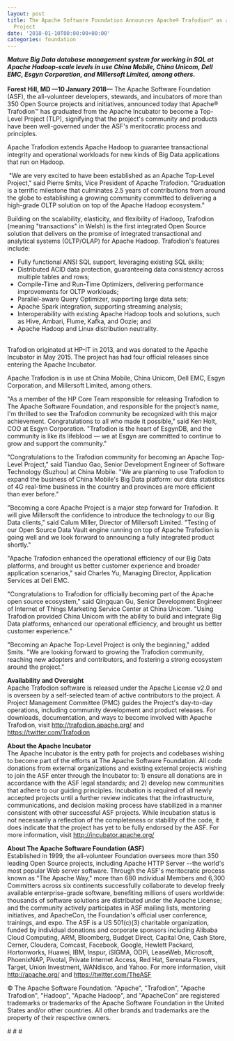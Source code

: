 ```yaml
---
layout: post
title: The Apache Software Foundation Announces Apache® Trafodion™ as a Top-Level
  Project
date: '2018-01-10T00:00:00+00:00'
categories: foundation
---
```

<div><strong><em>Mature Big Data database management system for working in SQL at Apache Hadoop-scale levels in use China Mobile, China Unicom, Dell EMC, Esgyn Corporation, and Millersoft Limited, among others.</em></strong></div> 
  <div><strong><br /></strong></div> 
  <div><strong>Forest Hill, MD —10 January 2018—</strong> The Apache Software Foundation (ASF), the all-volunteer developers, stewards, and incubators of more than 350 Open Source projects and initiatives, announced today that Apache® Trafodion™ has graduated from the Apache Incubator to become a Top-Level Project (TLP), signifying that the project's community and products have been well-governed under the ASF's meritocratic process and principles.</div> 
  <div> </div> 
  <div> 
    <p>Apache Trafodion extends Apache Hadoop to guarantee transactional integrity and operational workloads for new kinds of Big Data applications that run on Hadoop.</p> 
    <p>&nbsp;&quot;We are very excited to have been established as an Apache Top-Level Project,&quot; said Pierre Smits, Vice President of Apache Trafodion. &quot;Graduation is a terrific milestone that culminates 2.5 years of contributions from around the globe to establishing a growing community committed to delivering a high-grade OLTP solution on top of the Apache Hadoop ecosystem.&quot;</p> 
  </div> 
  <div>Building on the scalability, elasticity, and flexibility of Hadoop, Trafodion (meaning &quot;transactions&quot; in Welsh) is the first integrated Open Source solution that delivers on the promise of integrated transactional and analytical systems (OLTP/OLAP) for Apache Hadoop. Trafodion's features include:</div> 
  <div> 
    <ul> 
      <li>Fully functional ANSI SQL support, leveraging existing SQL skills;</li> 
      <li>Distributed ACID data protection, guaranteeing data consistency across multiple tables and rows;</li> 
      <li>Compile-Time and Run-Time Optimizers, delivering performance improvements for OLTP workloads;</li> 
      <li>Parallel-aware Query Optimizer, supporting large data sets;</li> 
      <li>Apache Spark integration, supporting streaming analysis;</li> 
      <li>Interoperability with existing Apache Hadoop tools and solutions, such as Hive, Ambari, Flume, Kafka, and Oozie; and&nbsp;</li> 
      <li>Apache Hadoop and Linux distribution neutrality.</li> 
    </ul> 
  </div> 
  <div><br /></div> 
  <div>Trafodion originated at HP-IT in 2013, and was donated to the Apache Incubator in May 2015. The project has had four official releases since entering the Apache Incubator.&nbsp;</div> 
  <div> 
    <p>Apache Trafodion is in use at China Mobile, China Unicom, Dell EMC, Esgyn Corporation, and Millersoft Limited, among others.</p> 
    <p>&quot;As a member of the HP Core Team responsible for releasing Trafodion to The Apache Software Foundation, and responsible for the project’s name, I'm thrilled to see the Trafodion community be recognized with this major achievement. Congratulations to all who made it possible,&quot; said Ken Holt, COO at Esgyn Corporation. &quot;Trafodion is the heart of EsgynDB, and the community is like its lifeblood — we at Esgyn are committed to continue to grow and support the community.&quot;</p> 
    <p>&quot;Congratulations to the Trafodion community for becoming an Apache Top-Level Project,&quot; said Tianduo Gao, Senior Development Engineer of Software Technology (Suzhou) at China Mobile. &quot;We are planning to use Trafodion to expand the business of China Mobile's Big Data platform: our data statistics of 4G real-time business in the country and provinces are more efficient than ever before.&quot;</p> 
    <p>&quot;Becoming a core Apache Project is a major step forward for Trafodion. It will give Millersoft the confidence to introduce the technology to our Big Data clients,&quot; said Calum Miller, Director of Millersoft Limited. &quot;Testing of our Open Source Data Vault engine running on top of Apache Trafodion is going well and we look forward to announcing a fully integrated product shortly.&quot;</p> 
    <p>&quot;Apache Trafodion enhanced the operational efficiency of our Big Data platforms, and brought us better customer experience and broader application scenarios,&quot; said Charles Yu, Managing Director, Application Services at Dell EMC.</p> 
    <p>&quot;Congratulations to Trafodion for officially becoming part of the Apache open source ecosystem,&quot; said Qingquan Gu, Senior Development Engineer of Internet of Things Marketing Service Center at China Unicom. &quot;Using Trafodion provided China Unicom with the ability to build and integrate Big Data platforms, enhanced our operational efficiency, and brought us better customer experience.&quot;</p> 
    <p>&quot;Becoming an Apache Top-Level Project is only the beginning,&quot; added Smits. &quot;We are looking forward to growing the Trafodion community, reaching new adopters and contributors, and fostering a strong ecosystem around the project.&quot;</p> 
    <p><strong>Availability and Oversight<br /></strong>Apache Trafodion software is released under the Apache License v2.0 and is overseen by a self-selected team of active contributors to the project. A Project Management Committee (PMC) guides the Project's day-to-day operations, including community development and product releases. For downloads, documentation, and ways to become involved with Apache Trafodion, visit <a href="http://trafodion.apache.org/">http://trafodion.apache.org/</a> and <a href="https://twitter.com/Trafodion">https://twitter.com/Trafodion</a></p> 
    <p><a href="https://twitter.com/Trafodion"></a><strong>About the Apache Incubator<br /></strong>The Apache Incubator is the entry path for projects and codebases wishing to become part of the efforts at The Apache Software Foundation. All code donations from external organizations and existing external projects wishing to join the ASF enter through the Incubator to: 1) ensure all donations are in accordance with the ASF legal standards; and 2) develop new communities that adhere to our guiding principles. Incubation is required of all newly accepted projects until a further review indicates that the infrastructure, communications, and decision making process have stabilized in a manner consistent with other successful ASF projects. While incubation status is not necessarily a reflection of the completeness or stability of the code, it does indicate that the project has yet to be fully endorsed by the ASF. For more information, visit <a href="http://incubator.apache.org/">http://incubator.apache.org/</a></p> 
    <p><a href="http://incubator.apache.org/"></a><strong>About The Apache Software Foundation (ASF)<br /></strong>Established in 1999, the all-volunteer Foundation oversees more than 350 leading Open Source projects, including Apache HTTP Server --the world's most popular Web server software. Through the ASF's meritocratic process known as &quot;The Apache Way,&quot; more than 680 individual Members and 6,300 Committers across six continents successfully collaborate to develop freely available enterprise-grade software, benefiting millions of users worldwide: thousands of software solutions are distributed under the Apache License; and the community actively participates in ASF mailing lists, mentoring initiatives, and ApacheCon, the Foundation's official user conference, trainings, and expo. The ASF is a US 501(c)(3) charitable organization, funded by individual donations and corporate sponsors including Alibaba Cloud Computing, ARM, Bloomberg, Budget Direct, Capital One, Cash Store, Cerner, Cloudera, Comcast, Facebook, Google, Hewlett Packard, Hortonworks, Huawei, IBM, Inspur, iSIGMA, ODPi, LeaseWeb, Microsoft, PhoenixNAP, Pivotal, Private Internet Access, Red Hat, Serenata Flowers, Target, Union Investment, WANdisco, and Yahoo. For more information, visit <a href="http://apache.org/">http://apache.org/</a> and <a href="https://twitter.com/TheASF">https://twitter.com/TheASF</a></p> 
    <p><a href="https://twitter.com/TheASF"></a>© The Apache Software Foundation. &quot;Apache&quot;, &quot;Trafodion&quot;, &quot;Apache Trafodion&quot;, &quot;Hadoop&quot;, &quot;Apache Hadoop&quot;, and &quot;ApacheCon&quot; are registered trademarks or trademarks of the Apache Software Foundation in the United States and/or other countries. All other brands and trademarks are the property of their respective owners.</p> 
    <p># # #</p> 
  </div>
